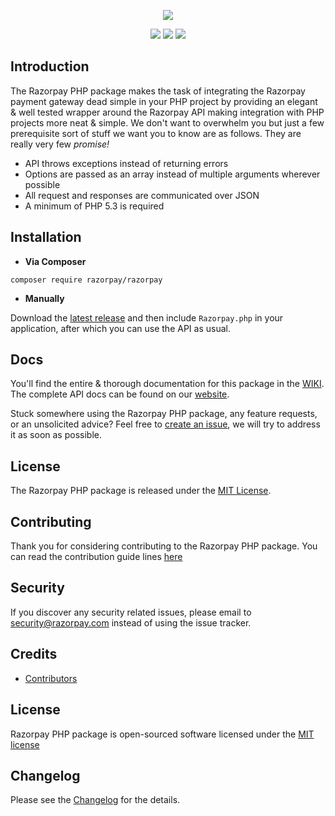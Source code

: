 <p align="center"><img src="https://razorpay.com/images/logo.png"></p>
<p align="center">
<a href="https://travis-ci.org/razorpay/razorpay-php"><img src="https://travis-ci.org/razorpay/razorpay-php.svg?branch=master"></a>
<a href="https://packagist.org/packages/razorpay/razorpay"><img src="https://poser.pugx.org/razorpay/razorpay/v/stable.svg"></a>
<a href="https://github.com/razorpay/razorpay-php/blob/master/LICENSE.txt"><img src="https://poser.pugx.org/razorpay/razorpay/license.svg"></a>
</p>

## Introduction

The Razorpay PHP package makes the task of integrating the Razorpay payment gateway dead simple in your PHP project by providing an elegant & well tested wrapper around the Razorpay API making integration with PHP projects more neat & simple. We don't want to overwhelm you but just a few prerequisite sort of stuff we want you to know are as follows. They are really very few _promise!_ 

- API throws exceptions instead of returning errors
- Options are passed as an array instead of multiple arguments wherever possible
- All request and responses are communicated over JSON
- A minimum of PHP 5.3 is required

## Installation

- **Via Composer**

```
composer require razorpay/razorpay
```

- **Manually**

Download the [latest release](https://github.com/razorpay/razorpay-php/releases) and then include `Razorpay.php` in your application, after which you can use the API as usual.

## Docs

You'll find the entire & thorough documentation for this package in the [WIKI](https://github.com/razorpay/razorpay-php/wiki). The complete API docs can be found on our [website](https://docs.razorpay.com/docs/getting-started).

Stuck somewhere using the Razorpay PHP package, any feature requests, or an unsolicited advice? Feel free to [create an issue](https://github.com/razorpay/razorpay-php/issues), we will try to address it as soon as possible.

## License

The Razorpay PHP package is released under the [MIT License](LICENSE.txt).

## Contributing

Thank you for considering contributing to the Razorpay PHP package. You can read the contribution guide lines [here](contributing.md)

## Security

If you discover any security related issues, please email to [security@razorpay.com](mailto:security@razorpay.com) instead of using the issue tracker.

## Credits

- [Contributors](https://github.com/razorpay/razorpay-php/contributors)

## License
Razorpay PHP package is open-sourced software licensed under the [MIT license](LICENSE.txt)

## Changelog
Please see the [Changelog](CHANGELOG.md) for the details.
